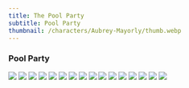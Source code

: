 ```yaml
---
title: The Pool Party
subtitle: Pool Party
thumbnail: /characters/Aubrey-Mayorly/thumb.webp
---
```


### Pool Party


<img class="story-pic" src="/stories/pool-party/pool-party-1.webp" />

<img class="story-pic" src="/stories/pool-party/pool-party-2.webp" />

<img class="story-pic" src="/stories/pool-party/pool-party-3.webp" />

<img class="story-pic" src="/stories/pool-party/pool-party-4.webp" />

<img class="story-pic" src="/stories/pool-party/pool-party-5.webp" />

<img class="story-pic" src="/stories/pool-party/pool-party-6.webp" />

<img class="story-pic" src="/stories/pool-party/pool-party-7.webp" />

<img class="story-pic" src="/stories/pool-party/pool-party-8.webp" />

<img class="story-pic" src="/stories/pool-party/pool-party-9.webp" />

<img class="story-pic" src="/stories/pool-party/pool-party-10.webp" />

<img class="story-pic" src="/stories/pool-party/pool-party-11.webp" />

<img class="story-pic" src="/stories/pool-party/pool-party-12.webp" />

<img class="story-pic" src="/stories/pool-party/pool-party-13.webp" />

<img class="story-pic" src="/stories/pool-party/pool-party-14.webp" />

<img class="story-pic" src="/stories/pool-party/pool-party-15.webp" />

<img class="story-pic" src="/stories/pool-party/pool-party-16.webp" />